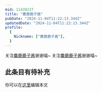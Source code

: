 ```yaml
---
mid: 11438237
title: "麋鹿鹿子酱"
pubDate: "2024-11-04T11:22:13.344Z"
updatedDate: "2024-11-04T11:22:13.344Z"
profile:
  {
    Nickname: ["麋鹿鹿子酱"],
  }
---
```


关注[麋鹿鹿子酱](https://space.bilibili.com/11438237)谢谢喵~ 关注[麋鹿鹿子酱](https://space.bilibili.com/11438237)谢谢喵~

## 此条目有待补充
你可以在[这里](https://github.com/Yuhanawa/VTuber.ICU/edit/master/src/content/v/麋鹿鹿子酱/index.md)编辑本文
